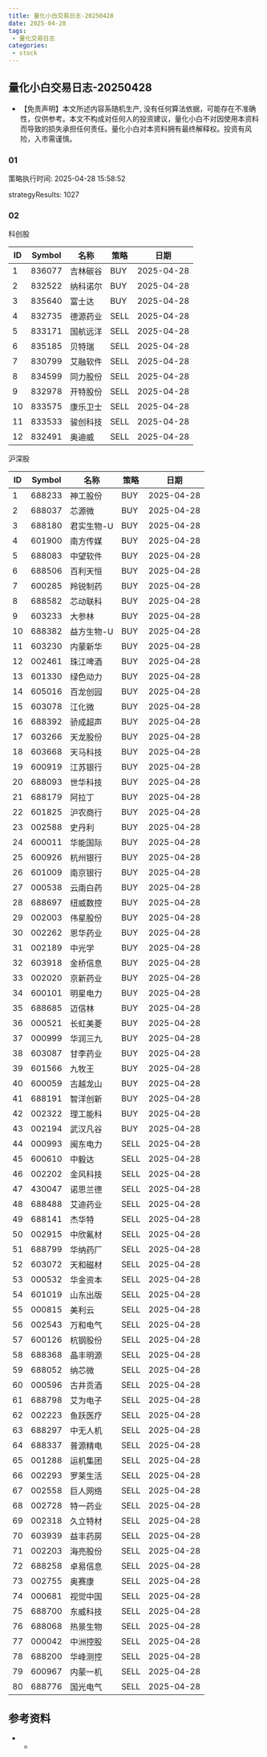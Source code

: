 ```yaml
---
title: 量化小白交易日志-20250428
date: 2025-04-28
tags:
 - 量化交易日志
categories: 
 - stock
---
```


## 量化小白交易日志-20250428

- 【免责声明】本文所述内容系随机生产, 没有任何算法依据，可能存在不准确性，仅供参考。本文不构成对任何人的投资建议，量化小白不对因使用本资料而导致的损失承担任何责任。量化小白对本资料拥有最终解释权。投资有风险，入市需谨慎。

### 01

策略执行时间: 2025-04-28 15:58:52

strategyResults: 1027

### 02

科创股

|ID|Symbol|名称|策略|日期|
| ---- | ---- | ---- | ---- | ---- |
|1|836077|吉林碳谷|BUY|2025-04-28|
|2|832522|纳科诺尔|BUY|2025-04-28|
|3|835640|富士达|BUY|2025-04-28|
|4|832735|德源药业|SELL|2025-04-28|
|5|833171|国航远洋|SELL|2025-04-28|
|6|835185|贝特瑞|SELL|2025-04-28|
|7|830799|艾融软件|SELL|2025-04-28|
|8|834599|同力股份|SELL|2025-04-28|
|9|832978|开特股份|SELL|2025-04-28|
|10|833575|康乐卫士|SELL|2025-04-28|
|11|833533|骏创科技|SELL|2025-04-28|
|12|832491|奥迪威|SELL|2025-04-28|

沪深股

|ID|Symbol|名称|策略|日期|
| ---- | ---- | ---- | ---- | ---- |
|1|688233|神工股份|BUY|2025-04-28|
|2|688037|芯源微|BUY|2025-04-28|
|3|688180|君实生物-U|BUY|2025-04-28|
|4|601900|南方传媒|BUY|2025-04-28|
|5|688083|中望软件|BUY|2025-04-28|
|6|688506|百利天恒|BUY|2025-04-28|
|7|600285|羚锐制药|BUY|2025-04-28|
|8|688582|芯动联科|BUY|2025-04-28|
|9|603233|大参林|BUY|2025-04-28|
|10|688382|益方生物-U|BUY|2025-04-28|
|11|603230|内蒙新华|BUY|2025-04-28|
|12|002461|珠江啤酒|BUY|2025-04-28|
|13|601330|绿色动力|BUY|2025-04-28|
|14|605016|百龙创园|BUY|2025-04-28|
|15|603078|江化微|BUY|2025-04-28|
|16|688392|骄成超声|BUY|2025-04-28|
|17|603266|天龙股份|BUY|2025-04-28|
|18|603668|天马科技|BUY|2025-04-28|
|19|600919|江苏银行|BUY|2025-04-28|
|20|688093|世华科技|BUY|2025-04-28|
|21|688179|阿拉丁|BUY|2025-04-28|
|22|601825|沪农商行|BUY|2025-04-28|
|23|002588|史丹利|BUY|2025-04-28|
|24|600011|华能国际|BUY|2025-04-28|
|25|600926|杭州银行|BUY|2025-04-28|
|26|601009|南京银行|BUY|2025-04-28|
|27|000538|云南白药|BUY|2025-04-28|
|28|688697|纽威数控|BUY|2025-04-28|
|29|002003|伟星股份|BUY|2025-04-28|
|30|002262|恩华药业|BUY|2025-04-28|
|31|002189|中光学|BUY|2025-04-28|
|32|603918|金桥信息|BUY|2025-04-28|
|33|002020|京新药业|BUY|2025-04-28|
|34|600101|明星电力|BUY|2025-04-28|
|35|688685|迈信林|BUY|2025-04-28|
|36|000521|长虹美菱|BUY|2025-04-28|
|37|000999|华润三九|BUY|2025-04-28|
|38|603087|甘李药业|BUY|2025-04-28|
|39|601566|九牧王|BUY|2025-04-28|
|40|600059|古越龙山|BUY|2025-04-28|
|41|688191|智洋创新|BUY|2025-04-28|
|42|002322|理工能科|BUY|2025-04-28|
|43|002194|武汉凡谷|BUY|2025-04-28|
|44|000993|闽东电力|SELL|2025-04-28|
|45|600610|中毅达|SELL|2025-04-28|
|46|002202|金风科技|SELL|2025-04-28|
|47|430047|诺思兰德|SELL|2025-04-28|
|48|688488|艾迪药业|SELL|2025-04-28|
|49|688141|杰华特|SELL|2025-04-28|
|50|002915|中欣氟材|SELL|2025-04-28|
|51|688799|华纳药厂|SELL|2025-04-28|
|52|603072|天和磁材|SELL|2025-04-28|
|53|000532|华金资本|SELL|2025-04-28|
|54|601019|山东出版|SELL|2025-04-28|
|55|000815|美利云|SELL|2025-04-28|
|56|002543|万和电气|SELL|2025-04-28|
|57|600126|杭钢股份|SELL|2025-04-28|
|58|688368|晶丰明源|SELL|2025-04-28|
|59|688052|纳芯微|SELL|2025-04-28|
|60|000596|古井贡酒|SELL|2025-04-28|
|61|688798|艾为电子|SELL|2025-04-28|
|62|002223|鱼跃医疗|SELL|2025-04-28|
|63|688297|中无人机|SELL|2025-04-28|
|64|688337|普源精电|SELL|2025-04-28|
|65|001288|运机集团|SELL|2025-04-28|
|66|002293|罗莱生活|SELL|2025-04-28|
|67|002558|巨人网络|SELL|2025-04-28|
|68|002728|特一药业|SELL|2025-04-28|
|69|002318|久立特材|SELL|2025-04-28|
|70|603939|益丰药房|SELL|2025-04-28|
|71|002203|海亮股份|SELL|2025-04-28|
|72|688258|卓易信息|SELL|2025-04-28|
|73|002755|奥赛康|SELL|2025-04-28|
|74|000681|视觉中国|SELL|2025-04-28|
|75|688700|东威科技|SELL|2025-04-28|
|76|688068|热景生物|SELL|2025-04-28|
|77|000042|中洲控股|SELL|2025-04-28|
|78|688200|华峰测控|SELL|2025-04-28|
|79|600967|内蒙一机|SELL|2025-04-28|
|80|688776|国光电气|SELL|2025-04-28|

## 参考资料

- -